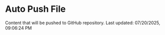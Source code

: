 # Auto Push File

Content that will be pushed to GitHub repository.
Last updated: 07/20/2025, 09:06:24 PM
